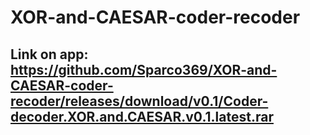 # XOR-and-CAESAR-coder-recoder
## Link on app: https://github.com/Sparco369/XOR-and-CAESAR-coder-recoder/releases/download/v0.1/Coder-decoder.XOR.and.CAESAR.v0.1.latest.rar
